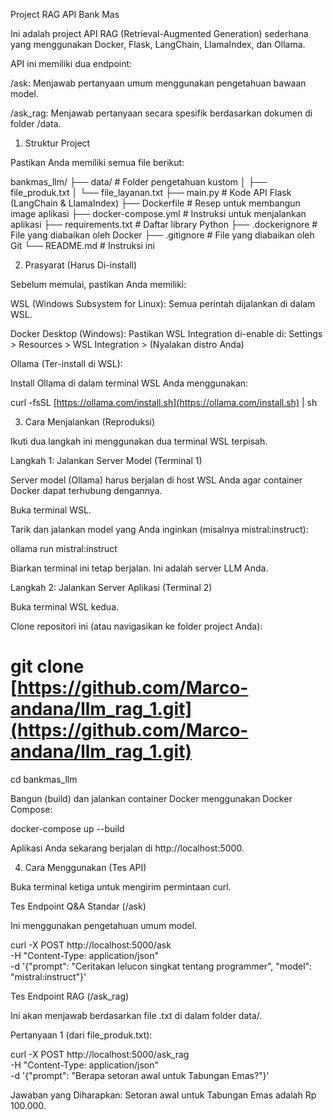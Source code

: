 Project RAG API Bank Mas

Ini adalah project API RAG (Retrieval-Augmented Generation) sederhana yang menggunakan Docker, Flask, LangChain, LlamaIndex, dan Ollama.

API ini memiliki dua endpoint:

/ask: Menjawab pertanyaan umum menggunakan pengetahuan bawaan model.

/ask_rag: Menjawab pertanyaan secara spesifik berdasarkan dokumen di folder /data.

1. Struktur Project

Pastikan Anda memiliki semua file berikut:

bankmas_llm/
├── data/                 # Folder pengetahuan kustom
│   ├── file_produk.txt
│   └── file_layanan.txt
├── main.py               # Kode API Flask (LangChain & LlamaIndex)
├── Dockerfile            # Resep untuk membangun image aplikasi
├── docker-compose.yml    # Instruksi untuk menjalankan aplikasi
├── requirements.txt      # Daftar library Python
├── .dockerignore         # File yang diabaikan oleh Docker
├── .gitignore            # File yang diabaikan oleh Git
└── README.md             # Instruksi ini


2. Prasyarat (Harus Di-install)

Sebelum memulai, pastikan Anda memiliki:

WSL (Windows Subsystem for Linux): Semua perintah dijalankan di dalam WSL.

Docker Desktop (Windows): Pastikan WSL Integration di-enable di:
Settings > Resources > WSL Integration > (Nyalakan distro Anda)

Ollama (Ter-install di WSL):

Install Ollama di dalam terminal WSL Anda menggunakan:

curl -fsSL [https://ollama.com/install.sh](https://ollama.com/install.sh) | sh


3. Cara Menjalankan (Reproduksi)

Ikuti dua langkah ini menggunakan dua terminal WSL terpisah.

Langkah 1: Jalankan Server Model (Terminal 1)

Server model (Ollama) harus berjalan di host WSL Anda agar container Docker dapat terhubung dengannya.

Buka terminal WSL.

Tarik dan jalankan model yang Anda inginkan (misalnya mistral:instruct):

ollama run mistral:instruct


Biarkan terminal ini tetap berjalan. Ini adalah server LLM Anda.

Langkah 2: Jalankan Server Aplikasi (Terminal 2)

Buka terminal WSL kedua.

Clone repositori ini (atau navigasikan ke folder project Anda):

# git clone [https://github.com/Marco-andana/llm_rag_1.git](https://github.com/Marco-andana/llm_rag_1.git)
cd bankmas_llm


Bangun (build) dan jalankan container Docker menggunakan Docker Compose:

docker-compose up --build


Aplikasi Anda sekarang berjalan di http://localhost:5000.

4. Cara Menggunakan (Tes API)

Buka terminal ketiga untuk mengirim permintaan curl.

Tes Endpoint Q&A Standar (/ask)

Ini menggunakan pengetahuan umum model.

curl -X POST http://localhost:5000/ask \
     -H "Content-Type: application/json" \
     -d '{"prompt": "Ceritakan lelucon singkat tentang programmer", "model": "mistral:instruct"}'


Tes Endpoint RAG (/ask_rag)

Ini akan menjawab berdasarkan file .txt di dalam folder data/.

Pertanyaan 1 (dari file_produk.txt):

curl -X POST http://localhost:5000/ask_rag \
     -H "Content-Type: application/json" \
     -d '{"prompt": "Berapa setoran awal untuk Tabungan Emas?"}'


Jawaban yang Diharapkan: Setoran awal untuk Tabungan Emas adalah Rp 100.000.
